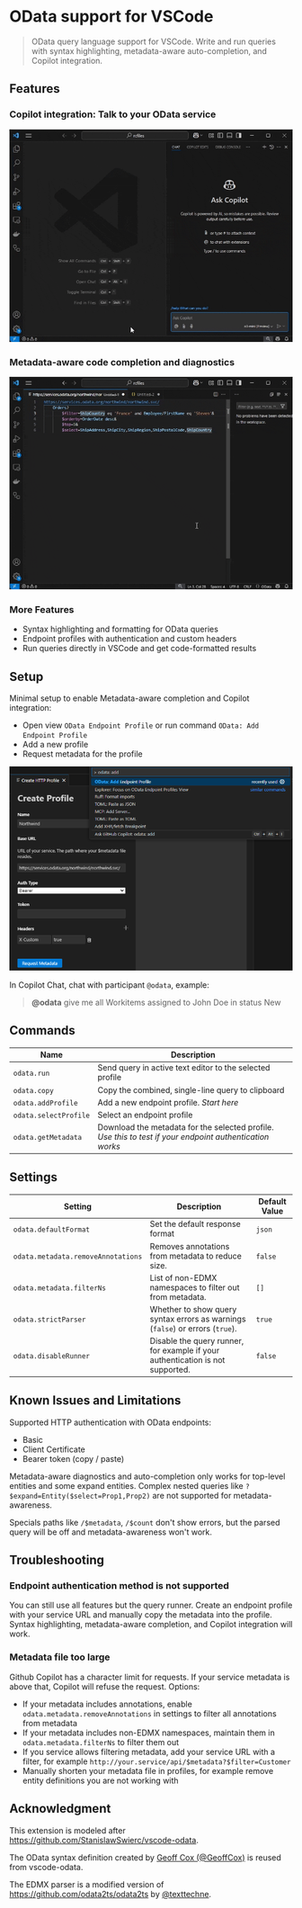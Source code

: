# OData support for VSCode

> OData query language support for VSCode. Write and run queries with syntax highlighting, metadata-aware auto-completion, and Copilot integration.

## Features

### Copilot integration: Talk to your OData service
![Copilot Integration](assets/orders-sicle.gif)

### Metadata-aware code completion and diagnostics
![Metadata awareness](assets/completions-sicle.gif)

### More Features
- Syntax highlighting and formatting for OData queries
- Endpoint profiles with authentication and custom headers
- Run queries directly in VSCode and get code-formatted results

## Setup

Minimal setup to enable Metadata-aware completion and Copilot integration:
- Open view `OData Endpoint Profile` or run command `OData: Add Endpoint Profile`
- Add a new profile
- Request metadata for the profile

![Endpoint Profiles](assets/endpoint%20profiles.png)

In Copilot Chat, chat with participant `@odata`, example: 

> **@odata** give me all Workitems assigned to John Doe in status New

## Commands

| Name                  | Description                                                                 |
|-----------------------|-----------------------------------------------------------------------------|
| `odata.run`           | Send query in active text editor to the selected profile                     |
| `odata.copy`          | Copy the combined, single-line query to clipboard                          |
| `odata.addProfile`    | Add a new endpoint profile. _Start here_                                   |
| `odata.selectProfile` | Select an endpoint profile                                                 |
| `odata.getMetadata`   | Download the metadata for the selected profile. _Use this to test if your endpoint authentication works_ |

## Settings

| Setting                        | Description                                                                                  | Default Value |
|--------------------------------|----------------------------------------------------------------------------------------------|---------------|
| `odata.defaultFormat`          | Set the default response format                                                              | `json`        |
| `odata.metadata.removeAnnotations` | Removes annotations from metadata to reduce size.                                          | `false`       |
| `odata.metadata.filterNs`      | List of non-EDMX namespaces to filter out from metadata.                                     | `[]`          |
| `odata.strictParser`           | Whether to show query syntax errors as warnings (`false`) or errors (`true`).               | `true`        |
| `odata.disableRunner`          | Disable the query runner, for example if your authentication is not supported.               | `false`       |

## Known Issues and Limitations

Supported HTTP authentication with OData endpoints: 
- Basic
- Client Certificate
- Bearer token (copy / paste)

Metadata-aware diagnostics and auto-completion only works for top-level entities and some expand entities. Complex nested queries like `?$expand=Entity($select=Prop1,Prop2)` are not supported for metadata-awareness. 

Specials paths like `/$metadata`, `/$count` don't show errors, but the parsed query will be off and metadata-awareness won't work. 

## Troubleshooting

### Endpoint authentication method is not supported

You can still use all features but the query runner. Create an endpoint profile with your service URL and manually copy the metadata into the profile. Syntax highlighting, metadata-aware completion, and Copilot integration will work. 

### Metadata file too large

Github Copilot has a character limit for requests. If your service metadata is above that, Copilot will refuse the request. Options:
- If your metadata includes annotations, enable `odata.metadata.removeAnnotations` in settings to filter all annotations from metadata
- If your metadata includes non-EDMX namespaces, maintain them in `odata.metadata.filterNs` to filter them out
- If you service allows filtering metadata, add your service URL with a filter, for example `http://your.service/api/$metadata?$filter=Customer`
- Manually shorten your metadata file in profiles, for example remove entity definitions you are not working with

## Acknowledgment

This extension is modeled after https://github.com/StanislawSwierc/vscode-odata.

The OData syntax definition created by [Geoff Cox (@GeoffCox)](https://github.com/GeoffCox) is reused from vscode-odata. 

The EDMX parser is a modified version of https://github.com/odata2ts/odata2ts by [@texttechne](https://github.com/texttechne).
